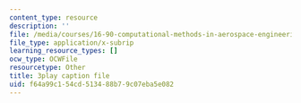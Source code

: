```yaml
---
content_type: resource
description: ''
file: /media/courses/16-90-computational-methods-in-aerospace-engineering-spring-2014/f64a99c154cd513488b79c07eba5e082_5sq9vxCG_dQ.vtt
file_type: application/x-subrip
learning_resource_types: []
ocw_type: OCWFile
resourcetype: Other
title: 3play caption file
uid: f64a99c1-54cd-5134-88b7-9c07eba5e082
---
```


